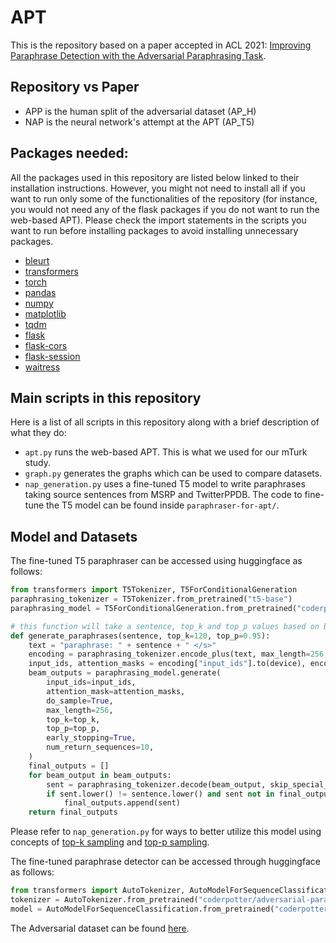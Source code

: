 # APT

This is the repository based on a paper accepted in ACL 2021: [Improving Paraphrase Detection with the Adversarial Paraphrasing Task](https://aclanthology.org/2021.acl-long.552/).

## Repository vs Paper
- APP is the human split of the adversarial dataset (AP_H)
- NAP is the neural network's attempt at the APT (AP_T5)

## Packages needed:
All the packages used in this repository are listed below linked to their installation instructions. However, you might not need to install all if you want to run only some of the functionalities of the repository (for instance, you would not need any of the flask packages if you do not want to run the web-based APT). Please check the import statements in the scripts you want to run before installing packages to avoid installing unnecessary packages.
- [bleurt](https://github.com/google-research/bleurt)
- [transformers](https://huggingface.co/transformers/installation.html)
- [torch](https://pytorch.org/get-started/locally/)
- [pandas](https://pandas.pydata.org/docs/getting_started/install.html)
- [numpy](https://numpy.org/install/)
- [matplotlib](https://matplotlib.org/stable/users/installing.html)
- [tqdm](https://pypi.org/project/tqdm/)
- [flask](https://flask.palletsprojects.com/en/2.0.x/installation/)
- [flask-cors](https://flask-cors.readthedocs.io/en/latest/)
- [flask-session](https://flask-session.readthedocs.io/en/latest/)
- [waitress](https://pypi.org/project/waitress/)

## Main scripts in this repository
Here is a list of all scripts in this repository along with a brief description of what they do:
- `apt.py` runs the web-based APT. This is what we used for our mTurk study.
- `graph.py` generates the graphs which can be used to compare datasets.
- `nap_generation.py` uses a fine-tuned T5 model to write paraphrases taking source sentences from MSRP and TwitterPPDB. The code to fine-tune the T5 model can be found inside `paraphraser-for-apt/`.

## Model and Datasets
The fine-tuned T5 paraphraser can be accessed using huggingface as follows:
```py
from transformers import T5Tokenizer, T5ForConditionalGeneration
paraphrasing_tokenizer = T5Tokenizer.from_pretrained("t5-base")
paraphrasing_model = T5ForConditionalGeneration.from_pretrained("coderpotter/T5-for-Adversarial-Paraphrasing")

# this function will take a sentence, top_k and top_p values based on beam search
def generate_paraphrases(sentence, top_k=120, top_p=0.95):
    text = "paraphrase: " + sentence + " </s>"
    encoding = paraphrasing_tokenizer.encode_plus(text, max_length=256, padding="max_length", return_tensors="pt")
    input_ids, attention_masks = encoding["input_ids"].to(device), encoding["attention_mask"].to(device)
    beam_outputs = paraphrasing_model.generate(
        input_ids=input_ids,
        attention_mask=attention_masks,
        do_sample=True,
        max_length=256,
        top_k=top_k,
        top_p=top_p,
        early_stopping=True,
        num_return_sequences=10,
    )
    final_outputs = []
    for beam_output in beam_outputs:
        sent = paraphrasing_tokenizer.decode(beam_output, skip_special_tokens=True, clean_up_tokenization_spaces=True)
        if sent.lower() != sentence.lower() and sent not in final_outputs:
            final_outputs.append(sent)
    return final_outputs
```
Please refer to `nap_generation.py` for ways to better utilize this model using concepts of [top-k sampling](https://arxiv.org/abs/1805.04833) and [top-p sampling](https://arxiv.org/abs/1904.09751).

The fine-tuned paraphrase detector can be accessed through huggingface as follows:
```py
from transformers import AutoTokenizer, AutoModelForSequenceClassification
tokenizer = AutoTokenizer.from_pretrained("coderpotter/adversarial-paraphrasing-detector")
model = AutoModelForSequenceClassification.from_pretrained("coderpotter/adversarial-paraphrasing-detector")
```

The Adversarial dataset can be found [here](https://drive.google.com/file/d/1a4_w9ZXMoD8AHcnLi6BIHtUCSDhsRlJp/view?usp=sharing).
